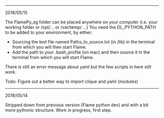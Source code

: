 ----------
2018/05/15

The FlamePy_sg folder can be placed anywhere on your computer (i.e. your working folder or /opt/... or  /var/temp/ ...)
You need the DL_PYTHON_PATH to be added to your environment, by either:
- Sourcing the text file named Paths_to_source.txt (in /lib) in the terminal from which you will then start Flame.
- Add the path to your .bash_profile (on mac) and then source it in the terminal from which you will start Flame.

There is still an error message about yaml but the few scripts in here still work.

Todo: Figure out a better way to import clique and yaml (modules)

----------
2018/05/14

Stripped down from previous version (Flame python dev) and with a bit more pythonic structure.
Work in progress, first step.





